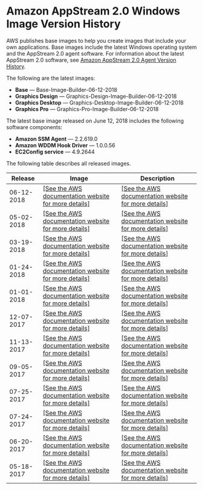# Amazon AppStream 2\.0 Windows Image Version History<a name="base-image-version-history"></a>

AWS publishes base images to help you create images that include your own applications\. Base images include the latest Windows operating system and the AppStream 2\.0 agent software\. For information about the latest AppStream 2\.0 software, see [Amazon AppStream 2\.0 Agent Version History](agent-software-versions.md)\.

The following are the latest images:
+ **Base** — Base\-Image\-Builder\-06\-12\-2018
+ **Graphics Design** — Graphics\-Design\-Image\-Builder\-06\-12\-2018
+ **Graphics Desktop** — Graphics\-Desktop\-Image\-Builder\-06\-12\-2018
+ **Graphics Pro** — Graphics\-Pro\-Image\-Builder\-06\-12\-2018

The latest base image released on June 12, 2018 includes the following software components:
+ **Amazon SSM Agent** — 2\.2\.619\.0 
+ **Amazon WDDM Hook Driver** — 1\.0\.0\.56
+ **EC2Config service** — 4\.9\.2644

The following table describes all released images\.


| Release | Image | Description | 
| --- | --- | --- | 
| 06\-12\-2018 |  [\[See the AWS documentation website for more details\]](http://docs.aws.amazon.com/appstream2/latest/developerguide/base-image-version-history.html)  |  [\[See the AWS documentation website for more details\]](http://docs.aws.amazon.com/appstream2/latest/developerguide/base-image-version-history.html)  | 
| 05\-02\-2018 |  [\[See the AWS documentation website for more details\]](http://docs.aws.amazon.com/appstream2/latest/developerguide/base-image-version-history.html)  |  [\[See the AWS documentation website for more details\]](http://docs.aws.amazon.com/appstream2/latest/developerguide/base-image-version-history.html)  | 
| 03\-19\-2018 |  [\[See the AWS documentation website for more details\]](http://docs.aws.amazon.com/appstream2/latest/developerguide/base-image-version-history.html)  |  [\[See the AWS documentation website for more details\]](http://docs.aws.amazon.com/appstream2/latest/developerguide/base-image-version-history.html)  | 
| 01\-24\-2018 |  [\[See the AWS documentation website for more details\]](http://docs.aws.amazon.com/appstream2/latest/developerguide/base-image-version-history.html)  |  [\[See the AWS documentation website for more details\]](http://docs.aws.amazon.com/appstream2/latest/developerguide/base-image-version-history.html)  | 
| 01\-01\-2018 |  [\[See the AWS documentation website for more details\]](http://docs.aws.amazon.com/appstream2/latest/developerguide/base-image-version-history.html)  |  [\[See the AWS documentation website for more details\]](http://docs.aws.amazon.com/appstream2/latest/developerguide/base-image-version-history.html)  | 
| 12\-07\-2017 |  [\[See the AWS documentation website for more details\]](http://docs.aws.amazon.com/appstream2/latest/developerguide/base-image-version-history.html)  |  [\[See the AWS documentation website for more details\]](http://docs.aws.amazon.com/appstream2/latest/developerguide/base-image-version-history.html)  | 
| 11\-13\-2017 |  [\[See the AWS documentation website for more details\]](http://docs.aws.amazon.com/appstream2/latest/developerguide/base-image-version-history.html)  |  [\[See the AWS documentation website for more details\]](http://docs.aws.amazon.com/appstream2/latest/developerguide/base-image-version-history.html)  | 
| 09\-05\-2017 |  [\[See the AWS documentation website for more details\]](http://docs.aws.amazon.com/appstream2/latest/developerguide/base-image-version-history.html)  |  [\[See the AWS documentation website for more details\]](http://docs.aws.amazon.com/appstream2/latest/developerguide/base-image-version-history.html)  | 
| 07\-25\-2017 |  [\[See the AWS documentation website for more details\]](http://docs.aws.amazon.com/appstream2/latest/developerguide/base-image-version-history.html)  |  [\[See the AWS documentation website for more details\]](http://docs.aws.amazon.com/appstream2/latest/developerguide/base-image-version-history.html)  | 
| 07\-24\-2017 |  [\[See the AWS documentation website for more details\]](http://docs.aws.amazon.com/appstream2/latest/developerguide/base-image-version-history.html)  |  [\[See the AWS documentation website for more details\]](http://docs.aws.amazon.com/appstream2/latest/developerguide/base-image-version-history.html)  | 
| 06\-20\-2017 |  [\[See the AWS documentation website for more details\]](http://docs.aws.amazon.com/appstream2/latest/developerguide/base-image-version-history.html)  |  [\[See the AWS documentation website for more details\]](http://docs.aws.amazon.com/appstream2/latest/developerguide/base-image-version-history.html)  | 
| 05\-18\-2017 |  [\[See the AWS documentation website for more details\]](http://docs.aws.amazon.com/appstream2/latest/developerguide/base-image-version-history.html)  |  [\[See the AWS documentation website for more details\]](http://docs.aws.amazon.com/appstream2/latest/developerguide/base-image-version-history.html)  | 